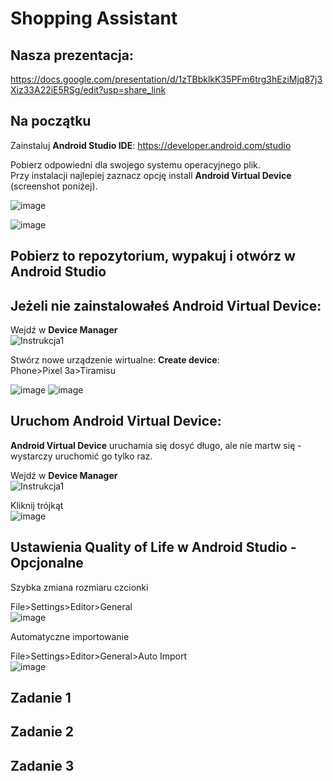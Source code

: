 # Shopping Assistant
## Nasza prezentacja: 
https://docs.google.com/presentation/d/1zTBbklkK35PFm6trg3hEziMjq87j3Xiz33A22iE5RSg/edit?usp=share_link
## Na początku

Zainstaluj __Android Studio IDE__: https://developer.android.com/studio

Pobierz odpowiedni dla swojego systemu operacyjnego plik.</br>
Przy instalacji najlepiej zaznacz opcję install __Android Virtual Device__ (screenshot poniżej).</br>

![image](https://github.com/maciejdyrdal/shopping-assistant/assets/115181486/2ea77b95-82b2-4ce0-a5c4-ca85545041dd)

![image](https://github.com/maciejdyrdal/shopping-assistant/assets/115181486/7ad4f84f-782a-4a87-816e-aec8d1492b8f)

## Pobierz to repozytorium, wypakuj i otwórz w __Android Studio__</br>

## Jeżeli nie zainstalowałeś __Android Virtual Device__:</br>
Wejdź w __Device Manager__<br/>
![Instrukcja1](https://github.com/maciejdyrdal/shopping-assistant/assets/115181486/18e88d88-8380-476d-ae1e-797a2307b7ca)

Stwórz nowe urządzenie wirtualne: __Create device__:</br>
Phone>Pixel 3a>Tiramisu

![image](https://github.com/maciejdyrdal/shopping-assistant/assets/115181486/e39e5825-b7cd-410c-b797-1213a9532057)
![image](https://github.com/maciejdyrdal/shopping-assistant/assets/115181486/70e722e6-e10b-4432-91e6-7f39aa4532fb)

## Uruchom __Android Virtual Device__:</br>
__Android Virtual Device__ uruchamia się dosyć długo, ale nie martw się - wystarczy uruchomić go tylko raz.</br>

Wejdź w __Device Manager__<br/>
![Instrukcja1](https://github.com/maciejdyrdal/shopping-assistant/assets/115181486/18e88d88-8380-476d-ae1e-797a2307b7ca)

Kliknij trójkąt<br/>
![image](https://github.com/maciejdyrdal/shopping-assistant/assets/115181486/608c5e34-4292-4d20-94f7-9fe569d6c7e0)


## Ustawienia Quality of Life w Android Studio - Opcjonalne
Szybka zmiana rozmiaru czcionki</br>

File>Settings>Editor>General</br>
![image](https://github.com/maciejdyrdal/shopping-assistant/assets/115181486/08babd63-2d5c-4eac-bc91-76fc769fd5a2)

Automatyczne importowanie</br>

File>Settings>Editor>General>Auto Import</br>
![image](https://github.com/maciejdyrdal/shopping-assistant/assets/115181486/c2aa87f8-28cf-44f4-9a72-071d556790ea)


## Zadanie 1

## Zadanie 2

## Zadanie 3
